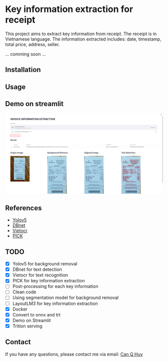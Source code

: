 # Key information extraction for receipt
This project aims to extract key information from receipt. The receipt is in Vietnamese language. The information extracted includes: date, timestamp, total price, address, seller.

... comming soon ...
## Installation
## Usage
## Demo on streamlit
![image](image/demo.png)
## References
- [Yolov5]()
- [DBnet]()
- [Vietocr]()
- [PICK]()
## TODO
- [x] Yolov5 for background removal
- [x] DBnet for text detection
- [x] Vietocr for text recognition 
- [X] PICK for key information extraction
- [ ] Post-processing for each key information
- [ ] Clean code
- [ ] Using segmentation model for background removal
- [ ] LayoutLM3 for key information extraction
- [x] Docker 
- [x] Convert to onnx and trt
- [x] Demo on Streamlit
- [x] Trition serving
## Contact
If you have any questions, please contact me via email: [Can Q Huy](mailto:huysk82000@gmail.com)